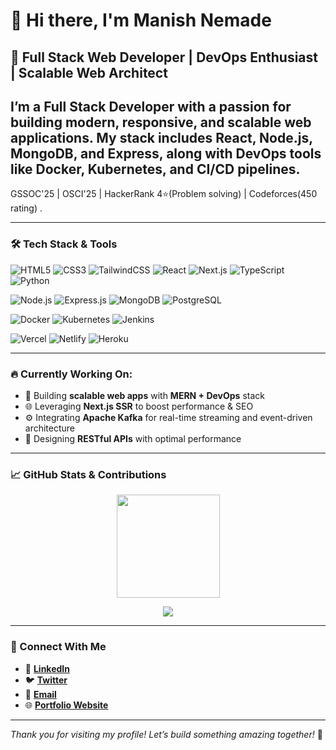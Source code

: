 # 👋 Hi there, I'm **Manish Nemade**

## 🚀 Full Stack Web Developer | DevOps Enthusiast | Scalable Web Architect

I’m a **Full Stack Developer** with a passion for building modern, responsive, and scalable web applications. My stack includes **React**, **Node.js**, **MongoDB**, and **Express**, along with DevOps tools like **Docker**, **Kubernetes**, and **CI/CD pipelines**.
--
GSSOC'25 | OSCI'25 | HackerRank 4⭐(Problem solving) | Codeforces(450 rating) .

---

### 🛠️ Tech Stack & Tools

![HTML5](https://img.shields.io/badge/-HTML5-E34F26?style=flat&logo=html5&logoColor=white)
![CSS3](https://img.shields.io/badge/-CSS3-1572B6?style=flat&logo=css3)
![TailwindCSS](https://img.shields.io/badge/-TailwindCSS-38B2AC?style=flat&logo=tailwind-css)
![React](https://img.shields.io/badge/-React-61DAFB?style=flat&logo=react)
![Next.js](https://img.shields.io/badge/-Next.js-black?style=flat&logo=next.js)
![TypeScript](https://img.shields.io/badge/-TypeScript-3178C6?style=flat&logo=typescript)
![Python](https://img.shields.io/badge/-Python-3776AB?style=flat&logo=python)

![Node.js](https://img.shields.io/badge/-Node.js-339933?style=flat&logo=node.js)
![Express.js](https://img.shields.io/badge/-Express.js-black?style=flat&logo=Java)
![MongoDB](https://img.shields.io/badge/-MongoDB-47A248?style=flat&logo=mongodb)
![PostgreSQL](https://img.shields.io/badge/-PostgreSQL-336791?style=flat&logo=postgresql)

![Docker](https://img.shields.io/badge/-Docker-2496ED?style=flat&logo=docker)
![Kubernetes](https://img.shields.io/badge/-Kubernetes-326CE5?style=flat&logo=kubernetes)
![Jenkins](https://img.shields.io/badge/-Jenkins-D24939?style=flat&logo=jenkins)

![Vercel](https://img.shields.io/badge/-Vercel-black?style=flat&logo=vercel)
![Netlify](https://img.shields.io/badge/-Netlify-00C7B7?style=flat&logo=netlify)
![Heroku](https://img.shields.io/badge/-Heroku-430098?style=flat&logo=heroku)

---

### 🔥 Currently Working On:

- 🚧 Building **scalable web apps** with **MERN + DevOps** stack  
- 🌐 Leveraging **Next.js SSR** to boost performance & SEO  
- ⚙️ Integrating **Apache Kafka** for real-time streaming and event-driven architecture  
- 🔌 Designing **RESTful APIs** with optimal performance

---

### 📈 GitHub Stats & Contributions

<p align="center">
  <img src="https://github-readme-stats.vercel.app/api?username=Manishnemade12&show_icons=true&theme=tokyonight&hide=prs&count_private=true" height="165px"/>
<!--   <img src="https://github-readme-stats.vercel.app/api/top-langs/?username=Manishnemade12&layout=compact&theme=tokyonight" height="165px"/> -->
</p>

<p align="center">
  <img src="https://github-readme-streak-stats.herokuapp.com?user=Manishnemade12&theme=tokyonight" />
</p>

---

### 🤝 Connect With Me

- 🔗 [**LinkedIn**](https://www.linkedin.com/in/manish-nemade-aaa69b28a/)
- 🐦 [**Twitter**](https://twitter.com/YourTwitterHandle)
- 📧 [**Email**](mailto:Mnemade140@gmail.com)
- 🌐 [**Portfolio Website**](https://manish-portfolio-6mbj.vercel.app/)

---

_Thank you for visiting my profile! Let’s build something amazing together!_ 🚀
